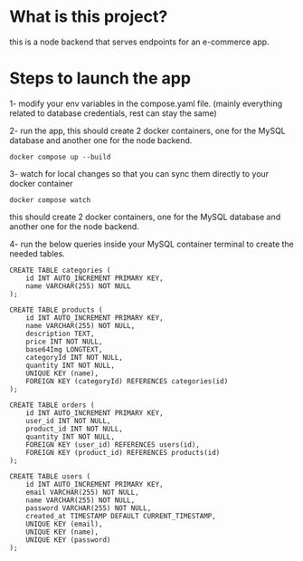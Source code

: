 # What is this project?

this is a node backend that serves endpoints for an e-commerce app.

# Steps to launch the app

1- modify your env variables in the compose.yaml file. (mainly everything related to database credentials, rest can stay the same)

2- run the app, this should create 2 docker containers, one for the MySQL database and another one for the node backend.

```
docker compose up --build
```

3- watch for local changes so that you can sync them directly to your docker container

``` 
docker compose watch
```

this should create 2 docker containers, one for the MySQL database and another one for the node backend.


4- run the below queries inside your MySQL container terminal to create the needed tables.

```
CREATE TABLE categories (
    id INT AUTO_INCREMENT PRIMARY KEY,
    name VARCHAR(255) NOT NULL
);

CREATE TABLE products (
    id INT AUTO_INCREMENT PRIMARY KEY,
    name VARCHAR(255) NOT NULL,
    description TEXT,
    price INT NOT NULL,
    base64Img LONGTEXT,
    categoryId INT NOT NULL,
    quantity INT NOT NULL,
    UNIQUE KEY (name),
    FOREIGN KEY (categoryId) REFERENCES categories(id)
);

CREATE TABLE orders (
    id INT AUTO_INCREMENT PRIMARY KEY,
    user_id INT NOT NULL,
    product_id INT NOT NULL,
    quantity INT NOT NULL,
    FOREIGN KEY (user_id) REFERENCES users(id),
    FOREIGN KEY (product_id) REFERENCES products(id)
);

CREATE TABLE users (
    id INT AUTO_INCREMENT PRIMARY KEY,
    email VARCHAR(255) NOT NULL,
    name VARCHAR(255) NOT NULL,
    password VARCHAR(255) NOT NULL,
    created_at TIMESTAMP DEFAULT CURRENT_TIMESTAMP,
    UNIQUE KEY (email),
    UNIQUE KEY (name),
    UNIQUE KEY (password)
);

```